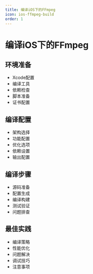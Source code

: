 ```yaml
---
title: 编译iOS下的FFmpeg
icon: ios-ffmpeg-build
order: 1
---
```


# 编译iOS下的FFmpeg

## 环境准备
- Xcode配置
- 编译工具
- 依赖检查
- 脚本准备
- 证书配置

## 编译配置
- 架构选择
- 功能配置
- 优化选项
- 依赖设置
- 输出配置

## 编译步骤
- 源码准备
- 配置生成
- 编译构建
- 测试验证
- 问题排查

## 最佳实践
- 编译策略
- 性能优化
- 问题解决
- 调试技巧
- 注意事项
